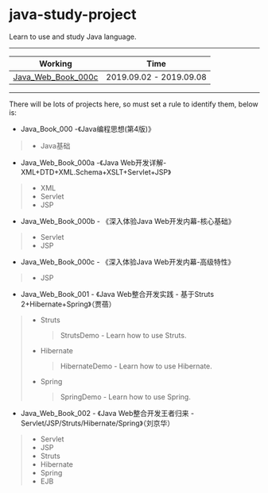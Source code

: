# java-study-project

Learn to use and study Java language.
*****
|Working|Time|
|-|-|
|[Java_Web_Book_000c](https://github.com/nautilusmim/java-study-project/tree/master/Java_Web_Book_000c)|2019.09.02 - 2019.09.08|
*****
There will be lots of projects here, so must set a rule to identify them, below is:  

- Java_Book_000 -《Java编程思想(第4版)》

> - Java基础

- Java_Web_Book_000a -《Java Web开发详解-XML+DTD+XML.Schema+XSLT+Servlet+JSP》

> - XML
> - Servlet
> - JSP

- Java_Web_Book_000b - 《深入体验Java Web开发内幕-核心基础》

> - Servlet 
> - JSP

- Java_Web_Book_000c - 《深入体验Java Web开发内幕-高级特性》

> - JSP

- Java_Web_Book_001 - 《Java Web整合开发实践 - 基于Struts 2+Hibernate+Spring》（贾蓓）

> - Struts
>
>   > StrutsDemo		  - Learn how to use Struts.
>
> - Hibernate
>
>   > HibernateDemo 	- Learn how to use Hibernate.
>
> - Spring
>
>   > SpringDemo		  - Learn how to use Spring.

- Java_Web_Book_002 - 《Java Web整合开发王者归来 - Servlet/JSP/Struts/Hibernate/Spring》（刘京华）

> - Servlet
> - JSP
> - Struts
> - Hibernate
> - Spring
> - EJB

